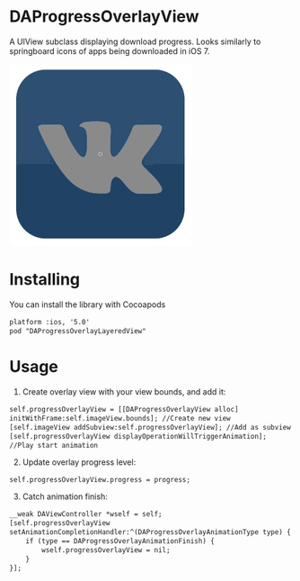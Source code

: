 DAProgressOverlayView
=====================

A UIView subclass displaying download progress. Looks similarly to springboard icons of apps being downloaded in iOS 7.

![Animated example](DAProgressExample.gif)

Installing
=====================

You can install the library with Cocoapods
```
platform :ios, '5.0'
pod "DAProgressOverlayLayeredView"
```

Usage
=====================

1) Create overlay view with your view bounds, and add it:
```
self.progressOverlayView = [[DAProgressOverlayView alloc] initWithFrame:self.imageView.bounds]; //Create new view
[self.imageView addSubview:self.progressOverlayView]; //Add as subview
[self.progressOverlayView displayOperationWillTriggerAnimation]; //Play start animation
```

2) Update overlay progress level:
```
self.progressOverlayView.progress = progress;
```

3) Catch animation finish:
```
__weak DAViewController *wself = self;
[self.progressOverlayView setAnimationCompletionHandler:^(DAProgressOverlayAnimationType type) {
    if (type == DAProgressOverlayAnimationFinish) {
        wself.progressOverlayView = nil;
    }
}];
```
